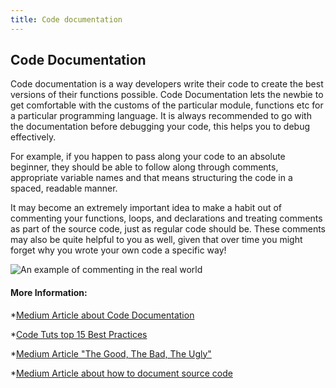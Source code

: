 ```yaml
---
title: Code documentation
---
```

## Code Documentation

Code documentation is a way developers write their code to create the best versions of their functions possible. Code Documentation lets the newbie to get comfortable with the customs of the particular module, functions etc for a particular programming language. It is always recommended to go with the documentation before debugging your code, this helps you to debug effectively.

For example, if you happen to pass along your code to an absolute beginner, they should be able to follow along through comments, appropriate variable names and that means structuring the code in a spaced, readable manner. 

It may become an extremely important idea to make a habit out of commenting your functions, loops, and declarations and treating comments as part of the source code, just as regular code should be. These comments may also be quite helpful to you as well, given that over time you might forget why you wrote your own code a specific way!

![An example of commenting in the real world](https://cdn-images-1.medium.com/max/1620/1*Pyxsc7Uixbitv5myywaA_Q.jpeg)

<!-- The article goes here, in GitHub-flavored Markdown. Feel free to add YouTube videos, images, and CodePen/JSBin embeds  -->

#### More Information:
<!-- Please add any articles you think might be helpful to read before writing the article -->


*[Medium Article about Code Documentation](https://medium.com/@andrewgoldis/how-to-document-source-code-responsibly-2b2f303aa525)

*[Code Tuts top 15 Best Practices](https://code.tutsplus.com/tutorials/top-15-best-practices-for-writing-super-readable-code--net-8118)

*[Medium Article "The Good, The Bad, The Ugly"](https://medium.freecodecamp.org/code-comments-the-good-the-bad-and-the-ugly-be9cc65fbf83)

*[Medium Article about how to document source code](https://medium.com/@andrewgoldis/how-to-document-source-code-responsibly-2b2f303aa525)
